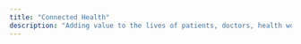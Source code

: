 ```yaml
---
title: "Connected Health"
description: "Adding value to the lives of patients, doctors, health workers, pharmacies, diagnostics and healthcare institutions with the help of new-age technology"
---
```


